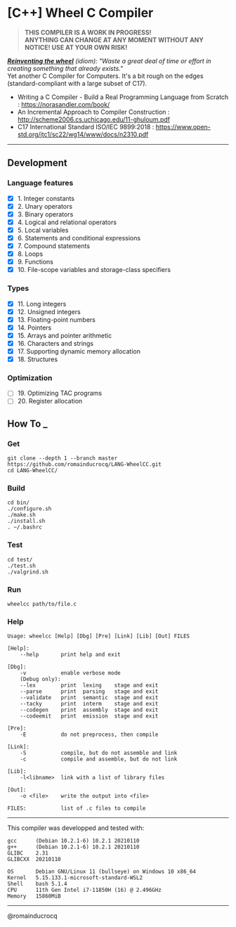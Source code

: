 # [C++] Wheel C Compiler
> **THIS COMPILER IS A WORK IN PROGRESS!**  
> **ANYTHING CAN CHANGE AT ANY MOMENT WITHOUT ANY NOTICE! USE AT YOUR OWN RISK!**  

*__<ins>Reinventing the wheel</ins>__ (idiom): "Waste a great deal of time or effort in creating something that already exists."*  
Yet another C Compiler for Computers. It's a bit rough on the edges (standard-compliant with a large subset of C17).  
<!---->

- Writing a C Compiler - Build a Real Programming Language from Scratch : https://norasandler.com/book/
- An Incremental Approach to Compiler Construction : http://scheme2006.cs.uchicago.edu/11-ghuloum.pdf
- C17 International Standard ISO/IEC 9899:2018 : https://www.open-std.org/jtc1/sc22/wg14/www/docs/n2310.pdf
****

## Development

### Language features

- [x] 1\. Integer constants  
- [x] 2\. Unary operators  
- [x] 3\. Binary operators  
- [x] 4\. Logical and relational operators  
- [x] 5\. Local variables  
- [x] 6\. Statements and conditional expressions  
- [x] 7\. Compound statements  
- [x] 8\. Loops  
- [x] 9\. Functions  
- [x] 10\. File-scope variables and storage-class specifiers  

### Types

- [x] 11\. Long integers  
- [x] 12\. Unsigned integers  
- [x] 13\. Floating-point numbers  
- [x] 14\. Pointers  
- [x] 15\. Arrays and pointer arithmetic  
- [x] 16\. Characters and strings  
- [x] 17\. Supporting dynamic memory allocation  
- [x] 18\. Structures  

### Optimization

- [ ] 19\. Optimizing TAC programs  
- [ ] 20\. Register allocation  

## How To _

### Get
```
git clone --depth 1 --branch master https://github.com/romainducrocq/LANG-WheelCC.git
cd LANG-WheelCC/
```

### Build
```
cd bin/
./configure.sh
./make.sh
./install.sh
. ~/.bashrc
```

### Test
```
cd test/
./test.sh
./valgrind.sh
```

### Run
```
wheelcc path/to/file.c
```

### Help
```
Usage: wheelcc [Help] [Dbg] [Pre] [Link] [Lib] [Out] FILES

[Help]:
    --help       print help and exit

[Dbg]:
    -v           enable verbose mode
    (Debug only):
    --lex        print  lexing    stage and exit
    --parse      print  parsing   stage and exit
    --validate   print  semantic  stage and exit
    --tacky      print  interm    stage and exit
    --codegen    print  assembly  stage and exit
    --codeemit   print  emission  stage and exit

[Pre]:
    -E           do not preprocess, then compile

[Link]:
    -S           compile, but do not assemble and link
    -c           compile and assemble, but do not link

[Lib]:
    -l<libname>  link with a list of library files

[Out]:
    -o <file>    write the output into <file>

FILES:           list of .c files to compile
```

****

This compiler was developped and tested with:  
```
gcc      (Debian 10.2.1-6) 10.2.1 20210110
g++      (Debian 10.2.1-6) 10.2.1 20210110
GLIBC    2.31
GLIBCXX  20210110

OS       Debian GNU/Linux 11 (bullseye) on Windows 10 x86_64
Kernel   5.15.133.1-microsoft-standard-WSL2
Shell    bash 5.1.4
CPU      11th Gen Intel i7-11850H (16) @ 2.496GHz
Memory   15860MiB
```

****

@romainducrocq
